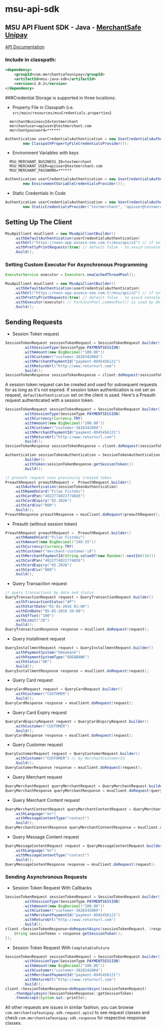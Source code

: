 # msu-api-sdk
## MSU API Fluent SDK - Java - [MerchantSafe Unipay](http://merchantsafeunipay.asseco.com/)
[API Documentation](https://test.merchantsafeunipay.com/msu/api/v2/doc)


### Include in classpath:
```xml
<dependency>
    <groupId>com.merchantsafeunipay</groupId>
    <artifactId>msu-java-sdk</artifactId>
    <version>1.0.2</version>
</dependency>
```
###Credential Storage is supported in three locations:
- Property File in Classpath (i.e. `src/main/resources/msuCredentials.properties`) 
```
  merchantBusinessId=testmerchant
  merchantuser=apiuser@testmerchant.com
  merchantpassword=******
```
```java
Authentication userCredentialsAuthentication = new UserCredentialsAuthentication(
		new ClasspathPropertyFileCredentialsProvider());
```

- Environment Variables with keys
```
  MSU_MERCHANT_BUSINESS_ID=testmerchant
  MSU_MERCHANT_USER=apiuser@testmerchant.com
  MSU_MERCHANT_PASSWORD=******
```
```java
Authentication userCredentialsAuthentication = new UserCredentialsAuthentication(
		new EnvironmentVariableCredentialsProvider());
```

- Static Credentials In Code
```java
Authentication userCredentialsAuthentication = new UserCredentialsAuthentication(
		new StaticCredentialsProvider("testmerchant", "apiuser@testmerchant.com", "******"));
```

## Setting Up The Client
```java
MsuApiClient msuClient = new MsuApiClientBuilder()
    .withDefaultAuthentication(userCredentialsAuthentication)
    .withUrl("https://neon-app.asseco-see.com.tr/msu/api/v2") // if not set, TEST env url is used
    .withPrettyPrintRequests(true) // default false - to avoid console cluttering
    .build();
```

### Setting Custom Executor For Asynchronous Programming
```java
ExecutorService executor = Executors.newCachedThreadPool();

MsuApiClient msuClient = new MsuApiClientBuilder()
    .withDefaultAuthentication(userCredentialsAuthentication)
    .withUrl("https://neon-app.asseco-see.com.tr/msu/api/v2") // if not set, TEST env url is used
    .withPrettyPrintRequests(true) // default false - to avoid console cluttering
    .withExecutor(executor) // ForkJoinPool.commonPool() is used by default if no executor is provided
    .build();
```

## Sending Requests
- Session Token request

```java
SessionTokenRequest sessionTokenRequest = SessionTokenRequest.builder().withCurrency(Currency.TRY)
        .withSessionType(SessionType.PAYMENTSESSION)
        .withAmount(new BigDecimal("100.00"))
        .withCustomer("customer-3828342004")
        .withMerchantPaymentId("payment-8945456121")
        .withReturnUrl("http://www.returnurl.com")
        .build();
SessionTokenResponse sessionTokenResponse = client.doRequest(sessionTokenRequest);
```
A session token request can be created and used for subsequent requests for as long as it's not expired. If session token authentication is not set on request, `defaultAuthentication` set on the client is used.
Here's a Preauth request authenticated with a session token.
```java
SessionTokenRequest sessionTokenRequest = SessionTokenRequest.builder()
        .withSessionType(SessionType.PAYMENTSESSION)
        .withCurrency(Currency.TRY)
        .withAmount(new BigDecimal("100.00"))
        .withCustomer("customer-3828342004")
        .withMerchantPaymentId("payment-8945456121")
        .withReturnUrl("http://www.returnurl.com")
        .build();
SessionTokenResponse sessionTokenResponse = client.doRequest(sessionTokenRequest);

Authentication sessionTokenAuthentication = SessionTokenAuthentication
        .builder()
        .withToken(sessionTokenResponse.getSessionToken())
        .build();

// preauth request uses previously created token
PreauthRequest preauthRequest =  PreauthRequest.builder()
    .withAuthentication(sessionTokenAuthentication)
    .withNameOnCard("Filan Fisteku")
    .withCardPan("4022774022774026")
    .withCardExpiry("02.2026")
    .withCardCvv("000")
    .build();
PreauthResponse preauthResponse = msuClient.doRequest(preauthRequest);

```
- Preauth (without session token)
```java
PreauthRequest preauthRequest =  PreauthRequest.builder()
    .withNameOnCard("Filan Fisteku")
    .withAmount(new BigDecimal("240.55"))
    .withCurrency(Currency.TRY)
    .withCustomer("merchant-customer-id")
    .withMerchantPaymentId(String.valueOf(new Random().nextInt(16)))
    .withCardPan("4022774022774026")
    .withCardExpiry("02.2026")
    .withCardCvv("000")
    .build();
```
- Query Transaction request

```java
// query transactions by date and status
QueryTransactionRequest request = QueryTransactionRequest.builder()
    .withTransactionStatus("AP")
    .withStartDate("01-01-2016 01:00")
    .withEndDate("05-05-2016 20:00")
    .withOffset("100")
    .withLimit("20")
    .build();
QueryTransactionResponse response = msuClient.doRequest(request);
```

- Query Installment request

```java
QueryInstallmentRequest request = QueryInstallmentRequest.builder()
    .withPaymentSystem("Odeabank")
    .withPaymentSystemType("ODEABANK")
    .withStatus("OK")
    .build();
QueryInstallmentResponse response = msuClient.doRequest(request);
```

- Query Card request

```java
QueryCardRequest request = QueryCardRequest.builder()
    .withCustomer("CUSTOMER")
    .build();
QueryCardResponse response = msuClient.doRequest(request);
```

- Query Card Expiry request

```java
QueryCardExpiryRequest request = QueryCardExpiryRequest.builder()
    .withCustomer("CUSTOMER")
    .build();
QueryCardResponse response = msuClient.doRequest(request);
```

- Query Customer request

```java
QueryCustomerRequest request = QueryCustomerRequest.builder()
    .withCustomer("CUSTOMER") // by MerchantCustomerId
    .build(); 
QueryCustomerResponse response = msuClient.doRequest(request);
```

- Query Merchant request
```java
QueryMerchantRequest queryMerchantRequest = QueryMerchantRequest.builder().build(); // the queried merchant is the one making the request
QueryMerchantResponse queryMerchantResponse = msuClient.doRequest(queryMerchantRequest);
```

- Query Merchant Content request

```java
QueryMerchantContentRequest queryMerchantContentRequest = QueryMerchantContentRequest.builder()
    .withLanguage("en")
	.withMessageContentType("contact")
    .build();
QueryMerchantContentResponse queryMerchantContentResponse = msuClient.doRequest(queryMerchantContentRequest);
```

- Query Message Content request

```java
QueryMessageContentRequest request = QueryMessageContentRequest.builder()
    .withLanguage("en")
    .withMessageContentType("contact")
    .build();
QueryMessageContentResponse response = msuClient.doRequest(request);
```

### Sending Asynchronous Requests

- Session Token Request With Callbacks

```java
SessionTokenRequest sessionTokenRequest = SessionTokenRequest.builder().withCurrency(Currency.TRY)
        .withSessionType(SessionType.PAYMENTSESSION)
        .withAmount(new BigDecimal("100.00"))
        .withCustomer("customer-3828342004")
        .withMerchantPaymentId("payment-8945456121")
        .withReturnUrl("http://www.returnurl.com")
        .build();
client.<SessionTokenResponse>doRequestAsync(sessionTokenRequest, (response) -> {
    String sessionToken = response.getSessionToken();
});
```

- Session Token Request With `CompletableFuture`

```java
SessionTokenRequest sessionTokenRequest = SessionTokenRequest.builder().withCurrency(Currency.TRY)
        .withSessionType(SessionType.PAYMENTSESSION)
        .withAmount(new BigDecimal("100.00"))
        .withCustomer("customer-3828342004")
        .withMerchantPaymentId("payment-8945456121")
        .withReturnUrl("http://www.returnurl.com")
        .build();
client.<SessionTokenResponse>doRequestAsync(sessionTokenRequest)
	.thenApplyAsync(SessionTokenResponse::getSessionToken)
	.thenAccept(System.out::println);
```

All other requests are issues in similar fashion, you can browse `com.merchantsafeunipay.sdk.request.apiv2` to see request classes and check `com.merchantsafeunipay.sdk.response` for respective response classes.
